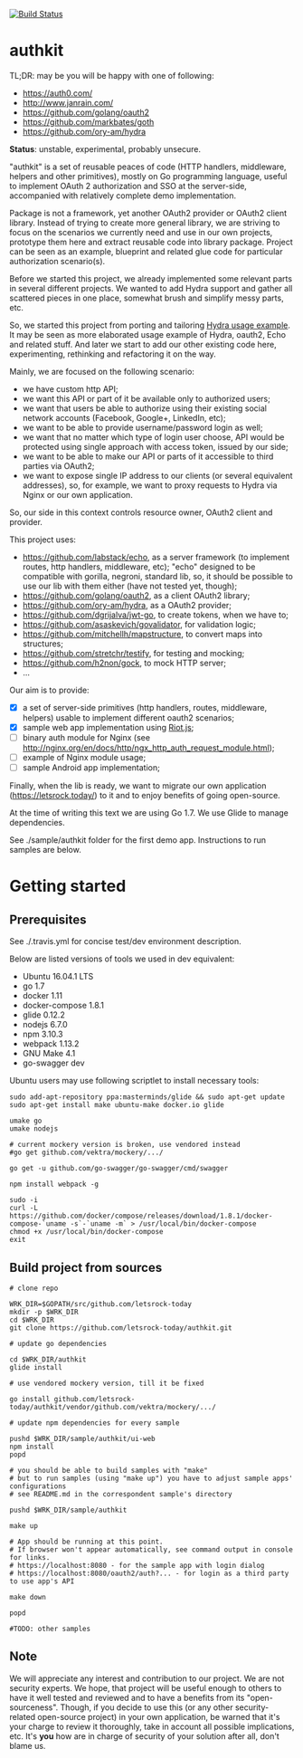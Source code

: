[![Build Status](https://travis-ci.org/letsrock-today/authkit.svg?branch=master)](https://travis-ci.org/letsrock-today/authkit)

# authkit

TL;DR: may be you will be happy with one of following:

- https://auth0.com/
- http://www.janrain.com/
- https://github.com/golang/oauth2
- https://github.com/markbates/goth
- https://github.com/ory-am/hydra

__Status__: unstable, experimental, probably unsecure.

"authkit" is a set of reusable peaces of code (HTTP handlers, middleware, helpers
and other primitives), mostly on Go programming language, useful to implement
OAuth 2 authorization and SSO at the server-side, accompanied with relatively
complete demo implementation.

Package is not a framework, yet another OAuth2 provider or OAuth2 client library.
Instead of trying to create more general library, we are striving to focus
on the scenarios we currently need and use in our own projects, prototype them
here and extract reusable code into library package. Project can be seen as an
example, blueprint and related glue code for particular authorization scenario(s).

Before we started this project, we already implemented some relevant parts in
several different projects. We wanted to add Hydra support and gather all
scattered pieces in one place, somewhat brush and simplify messy parts, etc.

So, we started this project from porting and tailoring
[Hydra usage example](https://github.com/ory-am/hydra-idp-react). It may be seen
as more elaborated usage example of Hydra, oauth2, Echo and related stuff. And 
later we start to add our other existing code here, experimenting, rethinking
and refactoring it on the way.

Mainly, we are focused on the following scenario:

- we have custom http API;
- we want this API or part of it be available only to authorized users;
- we want that users be able to authorize using their existing social network
  accounts (Facebook, Google+, LinkedIn, etc);
- we want to be able to provide username/password login as well;
- we want that no matter which type of login user choose, API would be protected
  using single approach with access token, issued by our side;
- we want to be able to make our API or parts of it accessible to third parties
  via OAuth2;
- we want to expose single IP address to our clients (or several equivalent
  addresses), so, for example, we want to proxy requests to Hydra via Nginx or
  our own application.

So, our side in this context controls resource owner, OAuth2 client and provider.

This project uses:

- https://github.com/labstack/echo, as a server framework (to implement routes,
  http handlers, middleware, etc); "echo" designed to be compatible with
  gorilla, negroni, standard lib, so, it should be possible to use our lib
  with them either (have not tested yet, though);
- https://github.com/golang/oauth2, as a client OAuth2 library;
- https://github.com/ory-am/hydra, as a OAuth2 provider;
- https://github.com/dgrijalva/jwt-go, to create tokens, when we have to;
- https://github.com/asaskevich/govalidator, for validation logic;
- https://github.com/mitchellh/mapstructure, to convert maps into structures;
- https://github.com/stretchr/testify, for testing and mocking;
- https://github.com/h2non/gock, to mock HTTP server;
- ...

Our aim is to provide:

- [x] a set of server-side primitives (http handlers, routes, middleware, helpers)
      usable to implement different oauth2 scenarios;
- [x] sample web app implementation using [Riot.js](http://riotjs.com/);
- [ ] binary auth module for Nginx (see http://nginx.org/en/docs/http/ngx_http_auth_request_module.html);
- [ ] example of Nginx module usage;
- [ ] sample Android app implementation;

Finally, when the lib is ready, we want to migrate our own application
(https://letsrock.today/) to it and to enjoy benefits of going open-source.

At the time of writing this text we are using Go 1.7.
We use Glide to manage dependencies.

See ./sample/authkit folder for the first demo app. Instructions to run samples
are below.


# Getting started

## Prerequisites

See ./.travis.yml for concise test/dev environment description.

Below are listed versions of tools we used in dev equivalent:

- Ubuntu 16.04.1 LTS
- go 1.7
- docker 1.11
- docker-compose 1.8.1
- glide 0.12.2
- nodejs 6.7.0
- npm 3.10.3
- webpack 1.13.2
- GNU Make 4.1
- go-swagger dev

Ubuntu users may use following scriptlet to install necessary tools:


```
sudo add-apt-repository ppa:masterminds/glide && sudo apt-get update
sudo apt-get install make ubuntu-make docker.io glide

umake go
umake nodejs

# current mockery version is broken, use vendored instead
#go get github.com/vektra/mockery/.../

go get -u github.com/go-swagger/go-swagger/cmd/swagger

npm install webpack -g

sudo -i
curl -L https://github.com/docker/compose/releases/download/1.8.1/docker-compose-`uname -s`-`uname -m` > /usr/local/bin/docker-compose
chmod +x /usr/local/bin/docker-compose
exit
```


## Build project from sources

```
# clone repo

WRK_DIR=$GOPATH/src/github.com/letsrock-today
mkdir -p $WRK_DIR
cd $WRK_DIR
git clone https://github.com/letsrock-today/authkit.git

# update go dependencies

cd $WRK_DIR/authkit
glide install

# use vendored mockery version, till it be fixed

go install github.com/letsrock-today/authkit/vendor/github.com/vektra/mockery/.../

# update npm dependencies for every sample

pushd $WRK_DIR/sample/authkit/ui-web
npm install
popd

# you should be able to build samples with "make"
# but to run samples (using "make up") you have to adjust sample apps' configurations
# see README.md in the correspondent sample's directory

pushd $WRK_DIR/sample/authkit

make up

# App should be running at this point.
# If browser won't appear automatically, see command output in console for links.
# https://localhost:8080 - for the sample app with login dialog
# https://localhost:8080/oauth2/auth?... - for login as a third party to use app's API

make down

popd

#TODO: other samples

```

## Note

We will appreciate any interest and contribution to our project. We are not
security experts. We hope, that project will be useful enough to others to
have it well tested and reviewed and to have a benefits from its
"open-sourceness". Though, if you decide to use this (or any other
security-related open-source project) in your own application, be warned that
it's your charge to review it thoroughly, take in account all possible
implications, etc. It's **you** how are in charge of security of your
solution after all, don't blame us.
